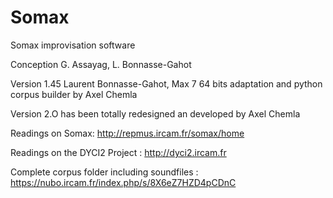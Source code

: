 # Somax
Somax improvisation software

Conception G. Assayag, L. Bonnasse-Gahot

Version 1.45 Laurent Bonnasse-Gahot, Max 7 64 bits adaptation and python corpus builder by Axel Chemla

Version 2.O has been totally redesigned an developed by Axel Chemla

Readings on Somax: http://repmus.ircam.fr/somax/home

Readings on the DYCI2 Project : http://dyci2.ircam.fr

Complete corpus folder including soundfiles : https://nubo.ircam.fr/index.php/s/8X6eZ7HZD4pCDnC